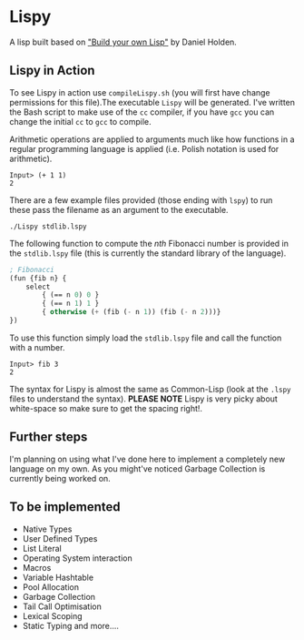 # Lispy
A lisp built based on ["Build your own Lisp"](http://buildyourownlisp.com) by Daniel Holden.

## Lispy in Action
To see Lispy in action use `compileLispy.sh` (you will first have change permissions for this file).The executable `Lispy` will be generated. I've written the Bash script to make use of the `cc` compiler, if you have `gcc` you can change the initial `cc` to `gcc` to compile.

Arithmetic operations are applied to arguments much like how functions in a regular programming language is applied (i.e. Polish notation is used for arithmetic).
```
Input> (+ 1 1)
2
```

There are a few example files provided (those ending with `lspy`) to run these pass the filename as an argument to the executable.

```
./Lispy stdlib.lspy
```

The following function to compute the _nth_ Fibonacci number is provided in the `stdlib.lspy` file
(this is currently the standard library of the language).
```lisp
; Fibonacci
(fun {fib n} {
	select
		{ (== n 0) 0 }
		{ (== n 1) 1 }
		{ otherwise (+ (fib (- n 1)) (fib (- n 2)))}
})
```
To use this function simply load the `stdlib.lspy` file and call the function with a number.

```
Input> fib 3
2
```

The syntax for Lispy is almost the same as Common-Lisp (look at the `.lspy` files to understand the syntax). **PLEASE NOTE** Lispy is very picky about white-space so make sure to get the spacing right!.

## Further steps
I'm planning on using what I've done here to implement a completely new language on my own. As you might've noticed Garbage Collection is currently being worked on.

## To be implemented
- Native Types
- User Defined Types
- List Literal
- Operating System interaction
- Macros
- Variable Hashtable
- Pool Allocation
- Garbage Collection
- Tail Call Optimisation
- Lexical Scoping
- Static Typing and more....
